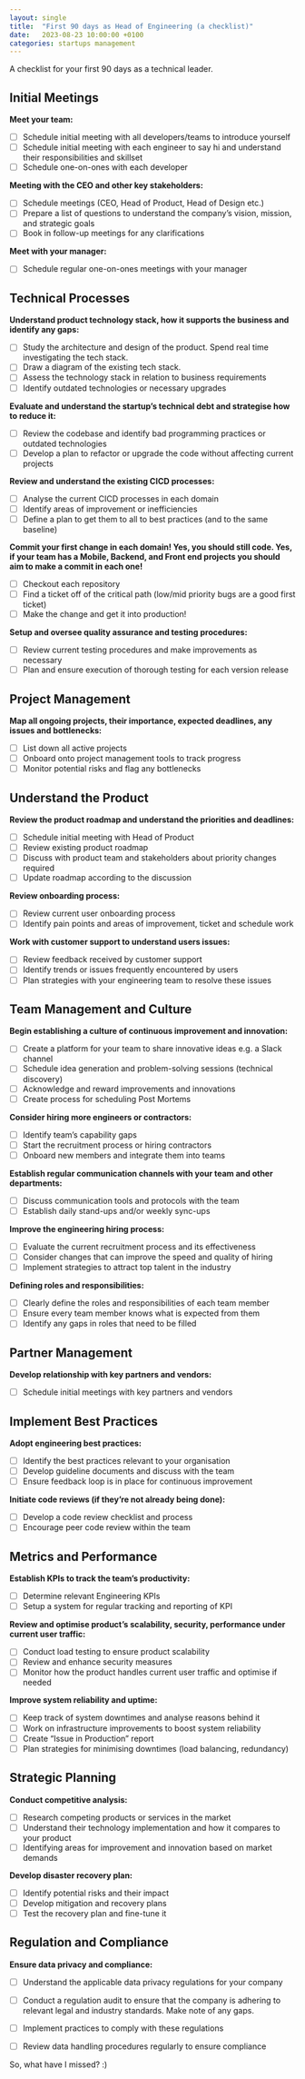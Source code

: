 ```yaml
---
layout: single
title:  "First 90 days as Head of Engineering (a checklist)"
date:   2023-08-23 10:00:00 +0100
categories: startups management 
---
```

A checklist for your first 90 days as a technical leader.

## Initial Meetings

**Meet your team:**
- [ ] Schedule initial meeting with all developers/teams to introduce yourself
- [ ] Schedule initial meeting with each engineer to say hi and understand their responsibilities and skillset
- [ ] Schedule one-on-ones with each developer

**Meeting with the CEO and other key stakeholders:**
- [ ] Schedule meetings (CEO, Head of Product, Head of Design etc.)
- [ ] Prepare a list of questions to understand the company’s vision, mission, and strategic goals
- [ ] Book in follow-up meetings for any clarifications

**Meet with your manager:**
- [ ] Schedule regular one-on-ones meetings with your manager

## Technical Processes

**Understand product technology stack, how it supports the business and identify any gaps:**
- [ ] Study the architecture and design of the product. Spend real time investigating the tech stack.
- [ ] Draw a diagram of the existing tech stack.
- [ ] Assess the technology stack in relation to business requirements
- [ ] Identify outdated technologies or necessary upgrades

**Evaluate and understand the startup’s technical debt and strategise how to reduce it:**
- [ ] Review the codebase and identify bad programming practices or outdated technologies
- [ ] Develop a plan to refactor or upgrade the code without affecting current projects

**Review and understand the existing CICD processes:**
- [ ] Analyse the current CICD processes in each domain
- [ ] Identify areas of improvement or inefficiencies
- [ ] Define a plan to get them to all to best practices (and to the same baseline)

**Commit your first change in each domain! Yes, you should still code. Yes, if your team has a Mobile, Backend, and Front end projects you should aim to make a commit in each one!**
- [ ] Checkout each repository
- [ ] Find a ticket off of the critical path (low/mid priority bugs are a good first ticket)
- [ ] Make the change and get it into production!

**Setup and oversee quality assurance and testing procedures:**
- [ ] Review current testing procedures and make improvements as necessary
- [ ] Plan and ensure execution of thorough testing for each version release

## Project Management
**Map all ongoing projects, their importance, expected deadlines, any issues and bottlenecks:**
- [ ] List down all active projects
- [ ] Onboard onto project management tools to track progress
- [ ] Monitor potential risks and flag any bottlenecks

## Understand the Product
**Review the product roadmap and understand the priorities and deadlines:**
- [ ] Schedule initial meeting with Head of Product 
- [ ] Review existing product roadmap
- [ ] Discuss with product team and stakeholders about priority changes required
- [ ] Update roadmap according to the discussion 

**Review onboarding process:**
- [ ] Review current user onboarding process
- [ ] Identify pain points and areas of improvement, ticket and schedule work

**Work with customer support to understand users issues:**
- [ ] Review feedback received by customer support
- [ ] Identify trends or issues frequently encountered by users
- [ ] Plan strategies with your engineering team to resolve these issues

## Team Management and Culture
**Begin establishing a culture of continuous improvement and innovation:**
- [ ] Create a platform for your team to share innovative ideas e.g. a Slack channel
- [ ] Schedule idea generation and problem-solving sessions (technical discovery)
- [ ] Acknowledge and reward improvements and innovations
- [ ] Create process for scheduling Post Mortems

**Consider hiring more engineers or contractors:**
- [ ] Identify team’s capability gaps
- [ ] Start the recruitment process or hiring contractors
- [ ] Onboard new members and integrate them into teams

**Establish regular communication channels with your team and other departments:**
- [ ] Discuss communication tools and protocols with the team
- [ ] Establish daily stand-ups and/or weekly sync-ups

**Improve the engineering hiring process:**
- [ ] Evaluate the current recruitment process and its effectiveness
- [ ] Consider changes that can improve the speed and quality of hiring
- [ ] Implement strategies to attract top talent in the industry

**Defining roles and responsibilities:**
- [ ] Clearly define the roles and responsibilities of each team member
- [ ] Ensure every team member knows what is expected from them
- [ ] Identify any gaps in roles that need to be filled

## Partner Management
**Develop relationship with key partners and vendors:**
- [ ] Schedule initial meetings with key partners and vendors

## Implement Best Practices
**Adopt engineering best practices:**
- [ ] Identify the best practices relevant to your organisation
- [ ] Develop guideline documents and discuss with the team
- [ ] Ensure feedback loop is in place for continuous improvement

**Initiate code reviews (if they’re not already being done):**
- [ ] Develop a code review checklist and process
- [ ] Encourage peer code review within the team

## Metrics and Performance
**Establish KPIs to track the team’s productivity:**
- [ ] Determine relevant Engineering KPIs
- [ ] Setup a system for regular tracking and reporting of KPI

**Review and optimise product’s scalability, security, performance under current user traffic:**
- [ ] Conduct load testing to ensure product scalability
- [ ] Review and enhance security measures
- [ ] Monitor how the product handles current user traffic and optimise if needed

**Improve system reliability and uptime:**
- [ ] Keep track of system downtimes and analyse reasons behind it
- [ ] Work on infrastructure improvements to boost system reliability
- [ ]  Create “Issue in Production” report
- [ ] Plan strategies for minimising downtimes (load balancing, redundancy) 

## Strategic Planning
**Conduct competitive analysis:**
- [ ] Research competing products or services in the market
- [ ] Understand their technology implementation and how it compares to your product
- [ ] Identifying areas for improvement and innovation based on market demands

**Develop disaster recovery plan:**
- [ ] Identify potential risks and their impact
- [ ] Develop mitigation and recovery plans
- [ ] Test the recovery plan and fine-tune it

## Regulation and Compliance
**Ensure data privacy and compliance:**
- [ ] Understand the applicable data privacy regulations for your company
- [ ] Conduct a regulation audit to ensure that the company is adhering to relevant legal and industry standards. Make note of any gaps.
- [ ] Implement practices to comply with these regulations
- [ ] Review data handling procedures regularly to ensure compliance



So, what have I missed? :)